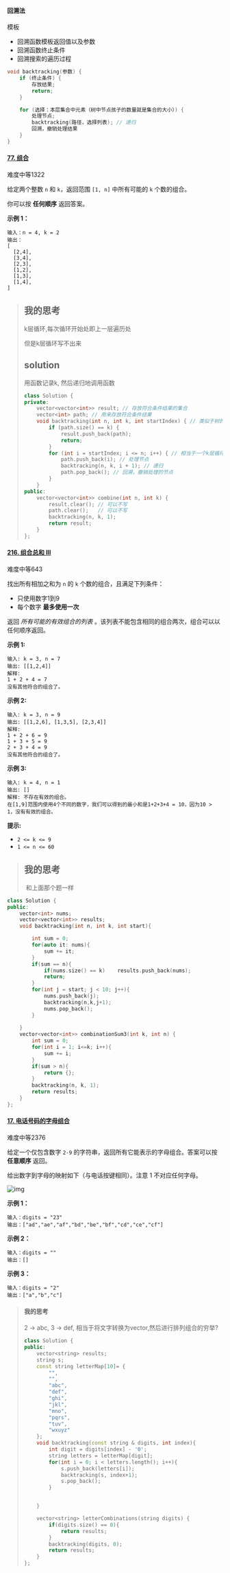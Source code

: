 #### 回溯法

模板

- 回溯函数模板返回值以及参数
- 回溯函数终止条件
- 回溯搜索的遍历过程

```cpp
void backtracking(参数) {
    if (终止条件) {
        存放结果;
        return;
    }

    for (选择：本层集合中元素（树中节点孩子的数量就是集合的大小）) {
        处理节点;
        backtracking(路径，选择列表); // 递归
        回溯，撤销处理结果
    }
}
```





















#### [77. 组合](https://leetcode.cn/problems/combinations/)

难度中等1322

给定两个整数 `n` 和 `k`，返回范围 `[1, n]` 中所有可能的 `k` 个数的组合。

你可以按 **任何顺序** 返回答案。

 

**示例 1：**

```
输入：n = 4, k = 2
输出：
[
  [2,4],
  [3,4],
  [2,3],
  [1,2],
  [1,3],
  [1,4],
]
```



> ## 我的思考  
>
> k层循环,每次循环开始处即上一层遍历处
>
> 但是k层循环写不出来
>
> ## solution
>
> 用函数记录k, 然后递归地调用函数
>
> ```cpp
> class Solution {
> private:
>     vector<vector<int>> result; // 存放符合条件结果的集合
>     vector<int> path; // 用来存放符合条件结果
>     void backtracking(int n, int k, int startIndex) { // 类似于树的深度优先遍历
>         if (path.size() == k) {
>             result.push_back(path);
>             return;
>         }
>         for (int i = startIndex; i <= n; i++) { // 相当于一个k层循环
>             path.push_back(i); // 处理节点
>             backtracking(n, k, i + 1); // 递归
>             path.pop_back(); // 回溯，撤销处理的节点
>         }
>     }
> public:
>     vector<vector<int>> combine(int n, int k) {
>         result.clear(); // 可以不写
>         path.clear();   // 可以不写
>         backtracking(n, k, 1);
>         return result;
>     }
> };
> ```
>
> 









#### [216. 组合总和 III](https://leetcode.cn/problems/combination-sum-iii/)

难度中等643

找出所有相加之和为 `n` 的 `k` 个数的组合，且满足下列条件：

- 只使用数字1到9
- 每个数字 **最多使用一次** 

返回 *所有可能的有效组合的列表* 。该列表不能包含相同的组合两次，组合可以以任何顺序返回。

 

**示例 1:**

```
输入: k = 3, n = 7
输出: [[1,2,4]]
解释:
1 + 2 + 4 = 7
没有其他符合的组合了。
```

**示例 2:**

```
输入: k = 3, n = 9
输出: [[1,2,6], [1,3,5], [2,3,4]]
解释:
1 + 2 + 6 = 9
1 + 3 + 5 = 9
2 + 3 + 4 = 9
没有其他符合的组合了。
```

**示例 3:**

```
输入: k = 4, n = 1
输出: []
解释: 不存在有效的组合。
在[1,9]范围内使用4个不同的数字，我们可以得到的最小和是1+2+3+4 = 10，因为10 > 1，没有有效的组合。
```

 

**提示:**

- `2 <= k <= 9`
- `1 <= n <= 60`



> ## 我的思考
>
> ​	和上面那个题一样

```cpp
class Solution {
public:
    vector<int> nums;
    vector<vector<int>> results;
    void backtracking(int n, int k, int start){

        int sum = 0;
        for(auto it: nums){
            sum += it;
        }
        if(sum == n){
            if(nums.size() == k)    results.push_back(nums);
            return;
        }
        for(int j = start; j < 10; j++){
            nums.push_back(j);
            backtracking(n,k,j+1);
            nums.pop_back();
        }
        
    }
    vector<vector<int>> combinationSum3(int k, int n) {
        int sum = 0;
        for(int i = 1; i<=k; i++){
            sum += i;
        }
        if(sum > n){
            return {};
        }
        backtracking(n, k, 1);
        return results;
    }
};	
```



































#### [17. 电话号码的字母组合](https://leetcode.cn/problems/letter-combinations-of-a-phone-number/)

难度中等2376

给定一个仅包含数字 `2-9` 的字符串，返回所有它能表示的字母组合。答案可以按 **任意顺序** 返回。

给出数字到字母的映射如下（与电话按键相同）。注意 1 不对应任何字母。

![img](https://assets.leetcode-cn.com/aliyun-lc-upload/uploads/2021/11/09/200px-telephone-keypad2svg.png)

 

**示例 1：**

```
输入：digits = "23"
输出：["ad","ae","af","bd","be","bf","cd","ce","cf"]
```

**示例 2：**

```
输入：digits = ""
输出：[]
```

**示例 3：**

```
输入：digits = "2"
输出：["a","b","c"]
```

















> #### 我的思考
>
> 2 -> abc, 3 -> def, 相当于将文字转换为vector,然后进行排列组合的穷举?
>
> ```cpp
> class Solution {
> public:
>     vector<string> results;
>     string s;
>     const string letterMap[10]= {
>         "",
>         "",
>         "abc",
>         "def",
>         "ghi",
>         "jkl",
>         "mno",
>         "pqrs",
>         "tuv",
>         "wxuyz"
>     };
>     void backtracking(const string & digits, int index){
>         int digit = digits[index] - '0';
>         string letters = letterMap[digit];
>         for(int i = 0; i < letters.length(); i++){
>             s.push_back(letters[i]);
>             backtracking(s, index+1);
>             s.pop_back();
>         }     
> 
> 
>     }
> 
>     vector<string> letterCombinations(string digits) {
>         if(digits.size() == 0){
>             return results;
>         }
>         backtracking(digits, 0);
>         return results;
>     }
> };
> ```
>
>























